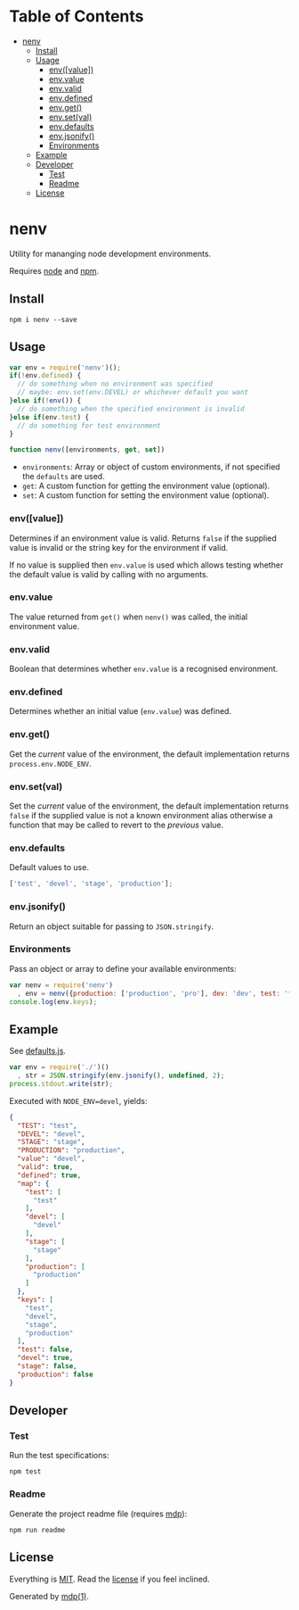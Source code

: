 Table of Contents
=================

* [nenv](#nenv)
  * [Install](#install)
  * [Usage](#usage)
    * [env([value])](#envvalue)
    * [env.value](#envvalue)
    * [env.valid](#envvalid)
    * [env.defined](#envdefined)
    * [env.get()](#envget)
    * [env.set(val)](#envsetval)
    * [env.defaults](#envdefaults)
    * [env.jsonify()](#envjsonify)
    * [Environments](#environments)
  * [Example](#example)
  * [Developer](#developer)
    * [Test](#test)
    * [Readme](#readme)
  * [License](#license)

nenv
====

Utility for mananging node development environments.

Requires [node](http://nodejs.org) and [npm](http://www.npmjs.org).

## Install

```
npm i nenv --save
```

## Usage

```javascript
var env = require('nenv')();
if(!env.defined) {
  // do something when no environment was specified
  // maybe: env.set(env.DEVEL) or whichever default you want
}else if(!env()) {
  // do something when the specified environment is invalid
}else if(env.test) {
  // do something for test environment
}
```

```javascript
function nenv([environments, get, set])
```

* `environments`: Array or object of custom environments, if not specified the `defaults` are used.
* `get`: A custom function for getting the environment value (optional).
* `set`: A custom function for setting the environment value (optional).

### env([value])

Determines if an environment value is valid. Returns `false` if the supplied value is invalid or the string key for the environment if valid.

If no value is supplied then `env.value` is used which allows testing whether the default value is valid by calling with no arguments.

### env.value

The value returned from `get()` when `nenv()` was called, the initial environment value.

### env.valid

Boolean that determines whether `env.value` is a recognised environment.

### env.defined

Determines whether an initial value (`env.value`) was defined.

### env.get()

Get the *current* value of the environment, the default implementation returns `process.env.NODE_ENV`.

### env.set(val)

Set the *current* value of the environment, the default implementation returns `false` if the supplied value is not a known environment alias otherwise a function that may be called to revert to the *previous* value.

### env.defaults

Default values to use.

```javascript
['test', 'devel', 'stage', 'production'];
```

### env.jsonify()

Return an object suitable for passing to `JSON.stringify`.

### Environments

Pass an object or array to define your available environments:

```javascript
var nenv = require('nenv')
  , env = nenv({production: ['production', 'pro'], dev: 'dev', test: 'test'});
console.log(env.keys);
```

## Example

See [defaults.js](https://github.com/socialally/nenv/blob/master/defaults.js).

```javascript
var env = require('./')()
  , str = JSON.stringify(env.jsonify(), undefined, 2);
process.stdout.write(str);
```

Executed with `NODE_ENV=devel`, yields:

```json
{
  "TEST": "test",
  "DEVEL": "devel",
  "STAGE": "stage",
  "PRODUCTION": "production",
  "value": "devel",
  "valid": true,
  "defined": true,
  "map": {
    "test": [
      "test"
    ],
    "devel": [
      "devel"
    ],
    "stage": [
      "stage"
    ],
    "production": [
      "production"
    ]
  },
  "keys": [
    "test",
    "devel",
    "stage",
    "production"
  ],
  "test": false,
  "devel": true,
  "stage": false,
  "production": false
}
```

## Developer

### Test

Run the test specifications:

```
npm test
```

### Readme

Generate the project readme file (requires [mdp](https://github.com/freeformsystems/mdp)):

```
npm run readme
```

## License

Everything is [MIT](http://en.wikipedia.org/wiki/MIT_License). Read the [license](https://github.com/socialally/nenv/blob/master/LICENSE) if you feel inclined.

Generated by [mdp(1)](https://github.com/freeformsystems/mdp).

[node]: http://nodejs.org
[npm]: http://www.npmjs.org
[mdp]: https://github.com/freeformsystems/mdp
